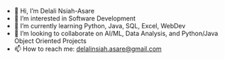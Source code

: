 - 👋 Hi, I’m Delali Nsiah-Asare
- 👀 I’m interested in Software Development
- 🌱 I’m currently learning Python, Java, SQL, Excel, WebDev
- 💞️ I’m looking to collaborate on AI/ML, Data Analysis, and Python/Java Object Oriented Projects
- 📫 How to reach me: delalinsiah.asare@gmail.com

<!---
purplegeminii2/purplegeminii2 is a ✨ special ✨ repository because its `README.md` (this file) appears on your GitHub profile.
You can click the Preview link to take a look at your changes.
--->
